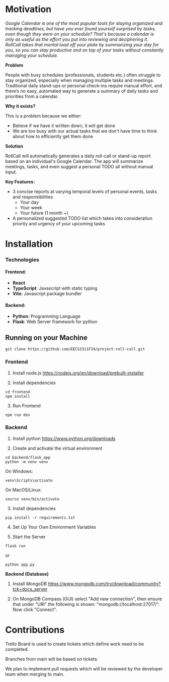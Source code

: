 # Motivation

*Google Calendar is one of the most popular tools for staying organized and tracking deadlines, but have you ever found yourself surprised by tasks, even though they were on your schedule? That's because a calendar is only as useful as the effort you put into reviewing and deciphering it. RollCall takes that mental load off your plate by summarizing your day for you, so you can stay productive and on top of your tasks without constantly managing your schedule.*

**Problem**

People with busy schedules (professionals, students etc.) often struggle to stay organized, especially when managing multiple tasks and meetings. Traditional daily stand-ups or personal check-ins require manual effort, and there’s no easy, automated way to generate a summary of daily tasks and priorities from a calendar.

**Why it exists?**

This is a problem because we either:
- Believe if we have it written down, it will get done
- We are too busy with our actual tasks that we don't have time to think about how to efficiently get them done

**Solution**

RollCall will automatically generates a daily roll-call or stand-up report based on an individual's Google Calendar. The app will summarize meetings, tasks, and even suggest a personal TODO all without manual input.

**Key Features:**
- 3 concise reports at varying temporal levels of personal events, tasks and responsibilities
    - Your day
    - Your week
    - Your future (1 month +)
- A personalized suggested TODO list which takes into consideration priority and urgency of your upcoming tasks

# Installation

### Technologies

#### Frontend:
- **React**
- **TypeScript**: Javascript with static typing
- **Vite**: Javascript package bundler

#### Backend:
- **Python**: Programming Language
- **Flask**: Web Server framework for python

## Running on your Machine

```
git clone https://github.com/EECS3311F24/project-roll-call.git
```

### Frontend

1. Install node.js https://nodejs.org/en/download/prebuilt-installer

2. Install dependencies
```
cd frontend
npm install
```

3. Run Frontend
```
npm run dev
```

### Backend
1. Install python https://www.python.org/downloads

2. Create and activate the virtual environment
```
cd backend/flask_app
python -m venv venv
```

On Windows:
```
venv\Scripts\activate
```

On MacOS/Linux:
```
source venv/bin/activate
```

3. Install dependencies
```
pip install -r requirements.txt
```

4. Set Up Your Own Environment Variables


5. Start the Server
```
flask run
```
or 
```
python app.py
```

**Backend (Database)**
1. Install MongoDB https://www.mongodb.com/try/download/community?tck=docs_server

2. On MongoDB Compass (GUI) select "Add new connection", then ensure that under "URI" the following is shown: "mongodb://localhost:27017/". Now click "Connect".


# Contributions

Trello Board is used to create tickets which define work need to be completed.

Branches from main will be based on tickets.

We plan to implement pull requests which will be reviewed by the developer team when merging to main.